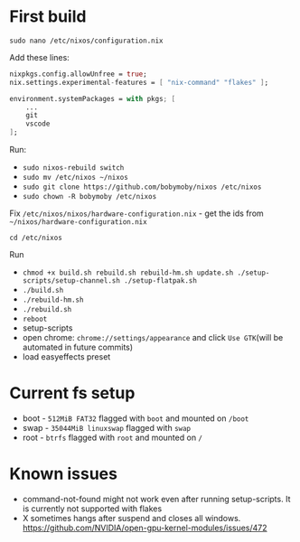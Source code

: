 # First build

`sudo nano /etc/nixos/configuration.nix`

Add these lines:

```nix
nixpkgs.config.allowUnfree = true;
nix.settings.experimental-features = [ "nix-command" "flakes" ];

environment.systemPackages = with pkgs; [
    ...
    git
    vscode
];
```

Run:

-   `sudo nixos-rebuild switch`
-   `sudo mv /etc/nixos ~/nixos`
-   `sudo git clone https://github.com/bobymoby/nixos /etc/nixos`
-   `sudo chown -R bobymoby /etc/nixos`

Fix `/etc/nixos/nixos/hardware-configuration.nix` - get the ids from `~/nixos/hardware-configuration.nix`

`cd /etc/nixos`

Run

-   `chmod +x build.sh rebuild.sh rebuild-hm.sh update.sh ./setup-scripts/setup-channel.sh ./setup-flatpak.sh`
-   `./build.sh`
-   `./rebuild-hm.sh`
-   `./rebuild.sh`
-   `reboot`
-   setup-scripts
-   open chrome: `chrome://settings/appearance` and click `Use GTK`(will be automated in future commits)
-   load easyeffects preset

# Current fs setup

-   boot - `512MiB FAT32` flagged with `boot` and mounted on `/boot`
-   swap - `35044MiB linuxswap` flagged with `swap`
-   root - `btrfs` flagged with `root` and mounted on `/`

# Known issues

-   command-not-found might not work even after running setup-scripts. It is currently not supported with flakes
-   X sometimes hangs after suspend and closes all windows. https://github.com/NVIDIA/open-gpu-kernel-modules/issues/472

